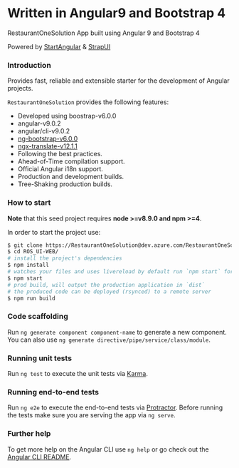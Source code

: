 # Written in Angular9 and Bootstrap 4

RestaurantOneSolution App built using Angular 9 and Bootstrap 4

Powered by [StartAngular](http://startangular.com/) & [StrapUI](http://strapui.com/)

### Introduction

Provides fast, reliable and extensible starter for the development of Angular projects.

`RestaurantOneSolution` provides the following features:

-   Developed using boostrap-v6.0.0
-   angular-v9.0.2
-   angular/cli-v9.0.2
-   [ng-bootstrap-v6.0.0](https://github.com/ng-bootstrap/)
-   [ngx-translate-v12.1.1](https://github.com/ngx-translate)
-   Following the best practices.
-   Ahead-of-Time compilation support.
-   Official Angular i18n support.
-   Production and development builds.
-   Tree-Shaking production builds.

### How to start

**Note** that this seed project requires **node >=v8.9.0 and npm >=4**.

In order to start the project use:

```bash
$ git clone https://RestaurantOneSolution@dev.azure.com/RestaurantOneSolution/RestaurantOneSolution/_git/ROS_UI-WEB
$ cd ROS_UI-WEB/
# install the project's dependencies
$ npm install
# watches your files and uses livereload by default run `npm start` for a dev server. Navigate to `http://localhost:4200/`. The app will automatically reload if you change any of the source files.
$ npm start
# prod build, will output the production application in `dist`
# the produced code can be deployed (rsynced) to a remote server
$ npm run build
```

### Code scaffolding

Run `ng generate component component-name` to generate a new component. You can also use `ng generate directive/pipe/service/class/module`.

### Running unit tests

Run `ng test` to execute the unit tests via [Karma](https://karma-runner.github.io).

### Running end-to-end tests

Run `ng e2e` to execute the end-to-end tests via [Protractor](http://www.protractortest.org/).
Before running the tests make sure you are serving the app via `ng serve`.

### Further help

To get more help on the Angular CLI use `ng help` or go check out the [Angular CLI README](https://github.com/angular/angular-cli/blob/master/README.md).
